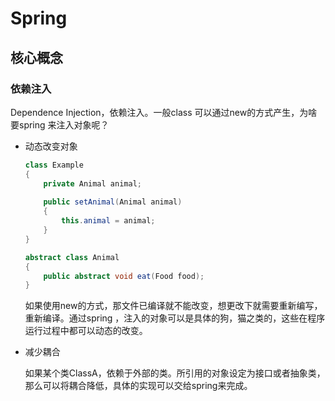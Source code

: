# Spring

## 核心概念

### 依赖注入

Dependence Injection，依赖注入。一般class 可以通过new的方式产生，为啥要spring 来注入对象呢？

* 动态改变对象

  ```java
  class Example
  {
      private Animal animal;
      
      public setAnimal(Animal animal)
      {
          this.animal = animal;
      }
  }
  
  abstract class Animal
  {
      public abstract void eat(Food food);
  }
  ```

  如果使用new的方式，那文件已编译就不能改变，想更改下就需要重新编写，重新编译。通过spring ，注入的对象可以是具体的狗，猫之类的，这些在程序运行过程中都可以动态的改变。

* 减少耦合

  如果某个类ClassA，依赖于外部的类。所引用的对象设定为接口或者抽象类，那么可以将耦合降低，具体的实现可以交给spring来完成。